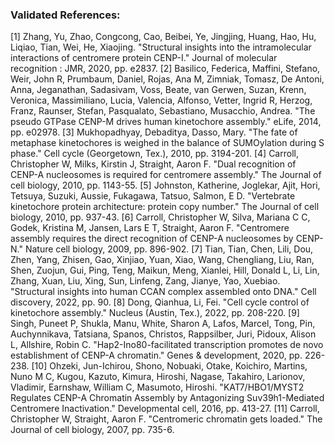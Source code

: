 ### Validated References: 
[1] Zhang, Yu, Zhao, Congcong, Cao, Beibei, Ye, Jingjing, Huang, Hao, Hu, Liqiao, Tian, Wei, He, Xiaojing. "Structural insights into the intramolecular interactions of centromere protein CENP-I." Journal of molecular recognition : JMR, 2020, pp. e2837.
[2] Basilico, Federica, Maffini, Stefano, Weir, John R, Prumbaum, Daniel, Rojas, Ana M, Zimniak, Tomasz, De Antoni, Anna, Jeganathan, Sadasivam, Voss, Beate, van Gerwen, Suzan, Krenn, Veronica, Massimiliano, Lucia, Valencia, Alfonso, Vetter, Ingrid R, Herzog, Franz, Raunser, Stefan, Pasqualato, Sebastiano, Musacchio, Andrea. "The pseudo GTPase CENP-M drives human kinetochore assembly." eLife, 2014, pp. e02978.
[3] Mukhopadhyay, Debaditya, Dasso, Mary. "The fate of metaphase kinetochores is weighed in the balance of SUMOylation during S phase." Cell cycle (Georgetown, Tex.), 2010, pp. 3194-201.
[4] Carroll, Christopher W, Milks, Kirstin J, Straight, Aaron F. "Dual recognition of CENP-A nucleosomes is required for centromere assembly." The Journal of cell biology, 2010, pp. 1143-55.
[5] Johnston, Katherine, Joglekar, Ajit, Hori, Tetsuya, Suzuki, Aussie, Fukagawa, Tatsuo, Salmon, E D. "Vertebrate kinetochore protein architecture: protein copy number." The Journal of cell biology, 2010, pp. 937-43.
[6] Carroll, Christopher W, Silva, Mariana C C, Godek, Kristina M, Jansen, Lars E T, Straight, Aaron F. "Centromere assembly requires the direct recognition of CENP-A nucleosomes by CENP-N." Nature cell biology, 2009, pp. 896-902.
[7] Tian, Tian, Chen, Lili, Dou, Zhen, Yang, Zhisen, Gao, Xinjiao, Yuan, Xiao, Wang, Chengliang, Liu, Ran, Shen, Zuojun, Gui, Ping, Teng, Maikun, Meng, Xianlei, Hill, Donald L, Li, Lin, Zhang, Xuan, Liu, Xing, Sun, Linfeng, Zang, Jianye, Yao, Xuebiao. "Structural insights into human CCAN complex assembled onto DNA." Cell discovery, 2022, pp. 90.
[8] Dong, Qianhua, Li, Fei. "Cell cycle control of kinetochore assembly." Nucleus (Austin, Tex.), 2022, pp. 208-220.
[9] Singh, Puneet P, Shukla, Manu, White, Sharon A, Lafos, Marcel, Tong, Pin, Auchynnikava, Tatsiana, Spanos, Christos, Rappsilber, Juri, Pidoux, Alison L, Allshire, Robin C. "Hap2-Ino80-facilitated transcription promotes de novo establishment of CENP-A chromatin." Genes & development, 2020, pp. 226-238.
[10] Ohzeki, Jun-Ichirou, Shono, Nobuaki, Otake, Koichiro, Martins, Nuno M C, Kugou, Kazuto, Kimura, Hiroshi, Nagase, Takahiro, Larionov, Vladimir, Earnshaw, William C, Masumoto, Hiroshi. "KAT7/HBO1/MYST2 Regulates CENP-A Chromatin Assembly by Antagonizing Suv39h1-Mediated Centromere Inactivation." Developmental cell, 2016, pp. 413-27.
[11] Carroll, Christopher W, Straight, Aaron F. "Centromeric chromatin gets loaded." The Journal of cell biology, 2007, pp. 735-6.
